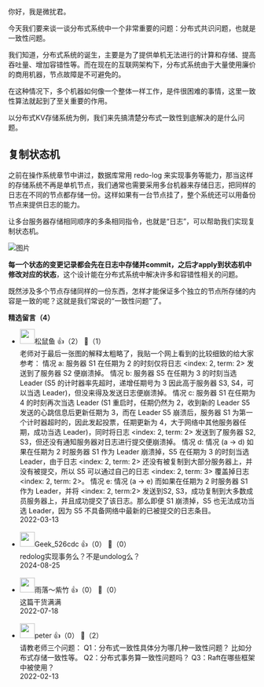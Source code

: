 你好，我是微扰君。

今天我们要来谈一谈分布式系统中一个非常重要的问题：分布式共识问题，也就是一致性问题。

我们知道，分布式系统的诞生，主要是为了提供单机无法进行的计算和存储、提高吞吐量、增加容错性等。而在现在的互联网架构下，分布式系统由于大量使用廉价的商用机器，节点故障是不可避免的。

在这种情况下，多个机器如何像一个整体一样工作，是件很困难的事情，这里一致性算法就起到了至关重要的作用。

以分布式KV存储系统为例，我们来先搞清楚分布式一致性到底解决的是什么问题。

## 复制状态机

之前在操作系统章节中讲过，数据库常用 redo-log 来实现事务等能力，那当这样的存储系统不再是单机节点，我们通常也需要采用多台机器来存储日志，把同样的日志在不同的节点都存储一份。这样如果有一台节点挂了，整个系统还可以用备份节点来提供日志的能力。

让多台服务器存储相同顺序的多条相同指令，也就是“日志”，可以帮助我们实现复制状态机。

![图片](https://static001.geekbang.org/resource/image/8f/58/8f0efe4c136272909a8a7376f0558758.jpg?wh=1920x1145)

**每一个状态的变更记录都会先在日志中存储并commit，之后才apply到状态机中修改对应的状态**，这个设计能在分布式系统中解决许多和容错性相关的问题。

既然涉及多个节点存储同样的一份东西，怎样才能保证多个独立的节点所存储的内容是一致的呢？这就是我们常说的“一致性问题”了。
<div><strong>精选留言（4）</strong></div><ul>
<li><img src="" width="30px"><span>松鼠鱼</span> 👍（2） 💬（1）<div>老师对于最后一张图的解释太粗略了，我贴一个网上看到的比较细致的给大家参考：
情况 a: 服务器 S1 在任期为 2 的时刻仅将日志 &lt;index: 2, term: 2&gt; 发送到了服务器 S2 便崩溃掉。
情况 b: 服务器 S5 在任期为 3 的时刻当选 Leader (S5 的计时器率先超时，递增任期号为 3 因此高于服务器 S3, S4，可以当选 Leader)，但没来得及发送日志便崩溃掉。
情况 c: 服务器 S1 在任期为 4 的时刻再次当选 Leader (S1 重启时，任期仍然为 2，收到新的 Leader S5 发送的心跳信息后更新任期为 3，而在 Leader S5 崩溃后，服务器 S1 为第一个计时器超时的，因此发起投票，任期更新为 4，大于网络中其他服务器任期，成功当选 Leader)，同时将日志 &lt;index: 2, term: 2&gt; 发送到了服务器 S2, S3，但还没有通知服务器对日志进行提交便崩溃掉。
情况 d: 情况 (a -&gt; d) 如果在任期为 2 时服务器 S1 作为 Leader 崩溃掉，S5 在任期为 3 的时刻当选 Leader，由于日志 &lt;index: 2, term: 2&gt; 还没有被复制到大部分服务器上，并没有被提交，所以 S5 可以通过自己的日志 &lt;index: 2, term: 3&gt; 覆盖掉日志 &lt;index: 2, term: 2&gt;。
情况 e: 情况 (a -&gt; e) 而如果在任期为 2 时服务器 S1 作为 Leader，并将 &lt;index: 2, term:2&gt; 发送到S2, S3，成功复制到大多数成员服务器上，并且成功提交了该日志。那么即便 S1 崩溃掉，S5 也无法成功当选 Leader，因为 S5 不具备网络中最新的已被提交的日志条目。</div>2022-03-13</li><br/><li><img src="" width="30px"><span>Geek_526cdc</span> 👍（0） 💬（0）<div>redolog实现事务么？不是undolog么？</div>2024-08-25</li><br/><li><img src="https://static001.geekbang.org/account/avatar/00/19/6b/e9/7620ae7e.jpg" width="30px"><span>雨落～紫竹</span> 👍（0） 💬（0）<div>这篇干货满满</div>2022-07-18</li><br/><li><img src="https://static001.geekbang.org/account/avatar/00/10/25/87/f3a69d1b.jpg" width="30px"><span>peter</span> 👍（0） 💬（2）<div>请教老师三个问题：
Q1：分布式一致性具体分为哪几种一致性问题？ 比如分布式存储一致性等。
Q2：分布式事务算一致性问题吗？
Q3：Raft在哪些框架中被使用？</div>2022-02-13</li><br/>
</ul>